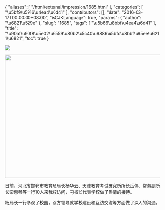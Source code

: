 {
    "aliases": [
        "/html/external/impression/1685.html"
    ],
    "categories": [
        "\u5bf9\u5916\u4ea4\u6d41"
    ],
    "contributors": [],
    "date": "2016-03-17T00:00:00+08:00",
    "isCJKLanguage": true,
    "params": {
        "author": "\u6821\u529e"
    },
    "slug": "1685",
    "tags": [
        "\u5b66\u8bbf\u4ea4\u6d41"
    ],
    "title": "\u90af\u90f8\u5e02\u6559\u80b2\u5c40\u9886\u5bfc\u8bbf\u95ee\u6211\u6821",
    "toc": true
}


<img
    src="http://www.tfls.cn/images/160317/7-16031G2441R93.jpg"
    style="display:block;margin-left:auto;margin-right:auto;"
    decoding="async"
    fetchpriority="auto"
    loading="lazy"
/>





<img
    src="https://cdn.tfls.online/mirror/full/079a43bafbc80529c906353d06d2522eb200a163.jpg"
    style="display:block;margin-left:auto;margin-right:auto;"
    decoding="async"
    fetchpriority="auto"
    loading="lazy"
    height="401"
    width="600"
/>




日前，河北省邯郸市教育局局长杨华云、天津教育考试研究所所长岳伟、常务副所长栾惠琴等一行10人来我校访问，刁校长代表学校做了热情的接待。




杨局长一行参观了校园，双方领导就学校建设和互访交流等方面做了深入的沟通。


